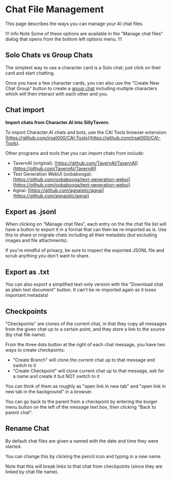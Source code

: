 # Chat File Management

This page describes the ways you can manage your AI chat files.

!!! info Note
Some of these options are available in the "Manage chat files" dialog that opens from the bottom left options menu.
!!!

## Solo Chats vs Group Chats

The simplest way to use a character card is a Solo chat; just click on their card and start chatting.

Once you have a few character cards, you can also use the "Create New Chat Group" button to create a [group chat](https://docs.sillytavern.app/usage/core-concepts/groupchats/) including multiple characters which will then interact with each other and you.

## Chat import

**Import chats from Character.AI into SillyTavern.**

To import Character.AI chats and bots, use the CAI Tools browser extension: [https://github.com/irsat000/CAI-Tools](https://github.com/irsat000/CAI-Tools).

Other programs and tools that you can import chats from include:

* TavernAI (original): [https://github.com/TavernAI/TavernAI](https://github.com/TavernAI/TavernAI)
* Text Generation WebUI (oobabooga): [https://github.com/oobabooga/text-generation-webui](https://github.com/oobabooga/text-generation-webui)
* Agnai: [https://github.com/agnaistic/agnai](https://github.com/agnaistic/agnai)

## Export as .jsonl

When clicking on "Manage chat files", each entry on the the chat file list will have a button to export it in a format that can then be re-imported as is. Use this to share or migrate chats including all their metadata (but excluding images and file attachments).

If you're mindful of privacy, be sure to inspect the exported JSONL file and scrub anything you don't want to share.

## Export as .txt

You can also export a simplified text-only version with the "Download chat as plain text document" button. It can't be re-imported again as it loses important metadata!

## Checkpoints

"Checkpoints" are clones of the current chat, in that they copy all messages from the given chat up to a certain point, and they store a link to the source (by chat file name).

From the three dots button at the right of each chat message, you have two ways to create checkpoints:

* "Create Branch" will clone the current chat up to that message and switch to it
* "Create Checkpoint" will clone current chat up to that message, ask for a name and create it but NOT switch to it

You can think of them as roughly as "open link in new tab" and "open link in new tab in the background" in a browser.

You can go back to the parent from a checkpoint by entering the burger menu button on the left of the message text box, then clicking "Back to parent chat".

## Rename Chat

By default chat files are given a named with the date and time they were started.

You can change this by clicking the pencil icon and typing in a new name.

Note that this will break links to that chat from checkpoints (since they are linked by chat file name).
